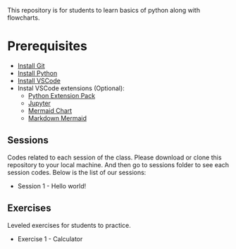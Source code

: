 This repository is for students to learn basics of python along with flowcharts.

# Prerequisites

- [Install Git](https://git-scm.com/downloads)
- [Install Python](https://www.python.org/downloads/release/python-3130/)
- [Install VSCode](https://code.visualstudio.com/)
- Instal VSCode extensions (Optional):
  - [Python Extension Pack](https://marketplace.visualstudio.com/items?itemName=donjayamanne.python-extension-pack)
  - [Jupyter](https://marketplace.visualstudio.com/items?itemName=ms-toolsai.jupyter)
  - [Mermaid Chart](https://marketplace.visualstudio.com/items?itemName=MermaidChart.vscode-mermaid-chart)
  - [Markdown Mermaid](https://marketplace.visualstudio.com/items?itemName=bierner.markdown-mermaid)

## Sessions

Codes related to each session of the class.
Please download or clone this repository to your local machine.
And then go to sessions folder to see each session codes.
Below is the list of our sessions:

- Session 1 - Hello world!

## Exercises

Leveled exercises for students to practice.

- Exercise 1 - Calculator
